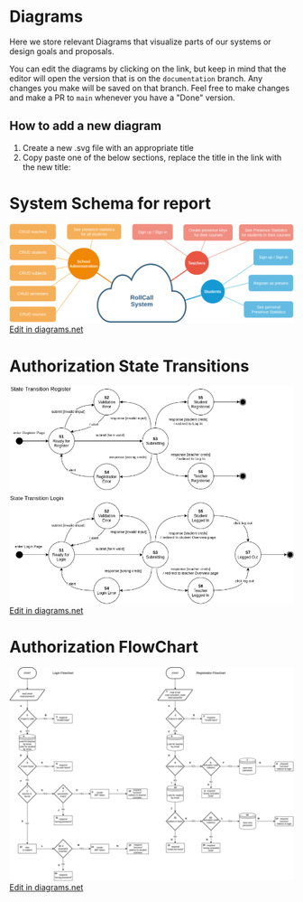 # Diagrams

Here we store relevant Diagrams that visualize parts of our systems or design goals and proposals.

You can edit the diagrams by clicking on the link, but keep in mind that the editor will open the version that is on the `documentation` branch. Any changes you make will be saved on that branch. Feel free to make changes and make a PR to `main` whenever you have a "Done" version.

## How to add a new diagram

1. Create a new .svg file with an appropriate title
2. Copy paste one of the below sections, replace the title in the link with the new title:

# System Schema for report

![Diagram](./report_system_schema.drawio.png)
<a href="https://app.diagrams.net/#HstefanosAgelastos%2Fmulti-db-web-server%2Fdocumentation%2Fdocs%2Freport_system_schema.drawio.png" target="_blank">Edit in diagrams.net</a>

# Authorization State Transitions

![Diagram](./auth-states.drawio.png)
<a href="https://app.diagrams.net/#HstefanosAgelastos%2Fmulti-db-web-server%2Fdocumentation%2Fdocs%2Fauth-states.drawio.png" target="_blank">Edit in diagrams.net</a>

# Authorization FlowChart

![Diagram](./auth-flowchart.drawio.png)
<a href="https://app.diagrams.net/#HstefanosAgelastos%2Fmulti-db-web-server%2Fdocumentation%2Fdocs%2Fauth-flowchart.drawio.png" target="_blank">Edit in diagrams.net</a>
